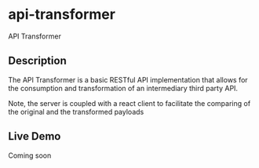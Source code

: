 # api-transformer

API Transformer

## Description

The API Transformer is a basic RESTful API implementation that allows for the consumption and transformation of an intermediary third party API.

Note, the server is coupled with a react client to facilitate the comparing of the original and the transformed payloads



## Live Demo

Coming soon